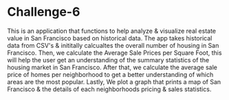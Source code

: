 # Challenge-6

This is an application that functions to help analyze & visualize real estate value in San Francisco based on historical data.
The app takes historical data from CSV's & inititally calcualtes the overall number of housing in San Francisco. 
Then, we calculate the Average Sale Prices per Square Foot, this will help the user get an understanding of the summary statistics of the housing market in San Francisco.
After that, we calculate the average sale price of homes per neighborhood to get a better understanding of which areas are the most popular.
Lastly, We plot a graph that prints a map of San Francisco & the details of each neighborhoods pricing & sales statistics. 

